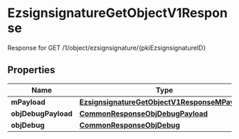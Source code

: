 

# EzsignsignatureGetObjectV1Response

Response for GET /1/object/ezsignsignature/{pkiEzsignsignatureID}

## Properties

| Name | Type | Description | Notes |
|------------ | ------------- | ------------- | -------------|
|**mPayload** | [**EzsignsignatureGetObjectV1ResponseMPayload**](EzsignsignatureGetObjectV1ResponseMPayload.md) |  |  |
|**objDebugPayload** | [**CommonResponseObjDebugPayload**](CommonResponseObjDebugPayload.md) |  |  [optional] |
|**objDebug** | [**CommonResponseObjDebug**](CommonResponseObjDebug.md) |  |  [optional] |



